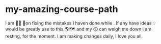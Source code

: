 # my-amazing-course-path
I am 🦸‍♂️ 💪on fixing the mistakes I haven done while . If any have ideas 💡 would be greatly use to this 🌎🗺 and my ⏲️ can weigh me down I am  resting, for the moment. I am making changes daily, I love you all.
